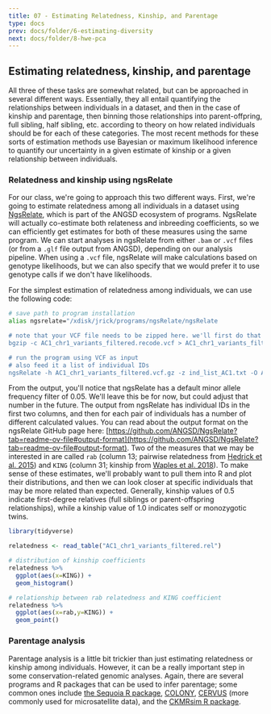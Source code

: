 ```yaml
---
title: 07 - Estimating Relatedness, Kinship, and Parentage
type: docs
prev: docs/folder/6-estimating-diversity
next: docs/folder/8-hwe-pca
---
```


## Estimating relatedness, kinship, and parentage
All three of these tasks are somewhat related, but can be approached in several different ways. Essentially, they all entail quantifying the relationships between individuals in a dataset, and then in the case of kinship and parentage, then binning those relationships into parent-offpring, full sibling, half sibling, etc. according to theory on how related individuals should be for each of these categories. The most recent methods for these sorts of estimation methods use Bayesian or maximum likelihood inference to quantify our uncertainty in a given estimate of kinship or a given relationship between individuals. 

### Relatedness and kinship using ngsRelate
For our class, we're going to approach this two different ways. First, we're going to estimate relatedness among all individuals in a dataset using [NgsRelate](https://github.com/ANGSD/NgsRelate), which is part of the ANGSD ecosystem of programs. NgsRelate will actually co-estimate both relateness and inbreeding coefficients, so we can efficiently get estimates for both of these measures using the same program. We can start analyses in ngsRelate from either `.bam` or `.vcf` files (or from a `.glf` file output from ANGSD), depending on our analysis pipeline. When using a `.vcf` file, ngsRelate will make calculations based on genotype likelihoods, but we can also specify that we would prefer it to use genotype calls if we don't have likelihoods.

For the simplest estimation of relatedness among individuals, we can use the following code:

```sh
# save path to program installation
alias ngsrelate="/xdisk/jrick/programs/ngsRelate/ngsRelate

# note that your VCF file needs to be zipped here. we'll first do that using bgzip
bgzip -c AC1_chr1_variants_filtered.recode.vcf > AC1_chr1_variants_filtered.vcf.gz

# run the program using VCF as input
# also feed it a list of individual IDs
ngsRelate -h AC1_chr1_variants_filtered.vcf.gz -z ind_list_AC1.txt -O AC1_chr1_variants_filtered.rel
```

From the output, you'll notice that ngsRelate has a default minor allele frequency filter of 0.05. We'll leave this be for now, but could adjust that number in the future. The output from ngsRelate has individual IDs in the first two columns, and then for each pair of individuals has a number of different calculated values. You can read about the output format on the ngsRelate GitHub page here: [https://github.com/ANGSD/NgsRelate?tab=readme-ov-file#output-format](https://github.com/ANGSD/NgsRelate?tab=readme-ov-file#output-format). Two of the measures that we may be interested in are called `rab` (column 13; pairwise relatedness from [Hedrick et al. 2015](https://academic.oup.com/jhered/article/106/1/20/2961876)) and `KING` (column 31; kinship from [Waples et al. 2018](https://onlinelibrary.wiley.com/doi/10.1111/mec.14954)). To make sense of these estimates, we'll probably want to pull them into R and plot their distributions, and then we can look closer at specific individuals that may be more related than expected. Generally, kinship values of 0.5 indicate first-degree relatives (full siblings or parent-offspring relationships), while a kinship value of 1.0 indicates self or monozygotic twins.

```r
library(tidyverse)

relatedness <- read_table("AC1_chr1_variants_filtered.rel")

# distribution of kinship coefficients
relatedness %>%
  ggplot(aes(x=KING)) +
  geom_histogram()

# relationship between rab relatedness and KING coefficient
relatedness %>%
  ggplot(aes(x=rab,y=KING)) +
  geom_point()
```

### Parentage analysis 
Parentage analysis is a little bit trickier than just estimating relatedness or kinship among individuals. However, it can be a really important step in some conservation-related genomic analyses. Again, there are several programs and R packages that can be used to infer parentage; some common ones include [the Sequoia R package](https://jiscah.github.io/articles/vignette_main/book/index.html), [COLONY](https://www.zsl.org/about-zsl/resources/software/colony), [CERVUS](http://www.fieldgenetics.com/pages/aboutCervus_Overview.jsp) (more commonly used for microsatellite data), and the [CKMRsim R package](https://eriqande.github.io/CKMRsim/).

